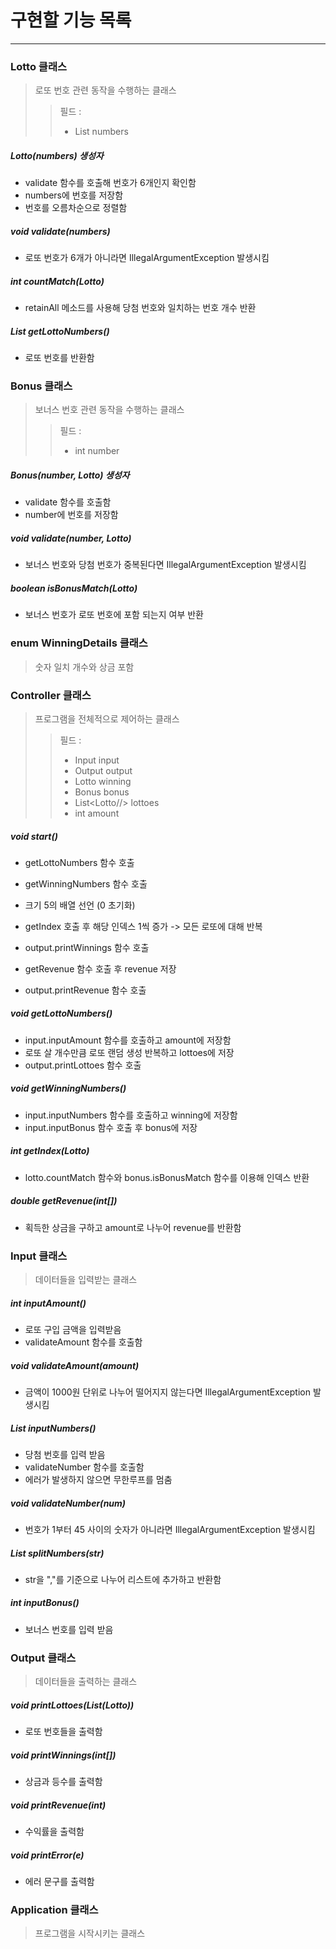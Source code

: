 # 구현할 기능 목록
<hr/>

### Lotto 클래스
> 로또 번호 관련 동작을 수행하는 클래스
> > 필드 :
> > + List numbers

##### Lotto(numbers) 생성자
+ validate 함수를 호출해 번호가 6개인지 확인함
+ numbers에 번호를 저장함
+ 번호를 오름차순으로 정렬함

##### void validate(numbers)  
+ 로또 번호가 6개가 아니라면 IllegalArgumentException 발생시킴

##### int countMatch(Lotto)
+ retainAll 메소드를 사용해 당첨 번호와 일치하는 번호 개수 반환

##### List getLottoNumbers()
+ 로또 번호를 반환함

### Bonus 클래스
> 보너스 번호 관련 동작을 수행하는 클래스
> > 필드 :
> > + int number

##### Bonus(number, Lotto) 생성자
+ validate 함수를 호출함
+ number에 번호를 저장함

##### void validate(number, Lotto)
+ 보너스 번호와 당첨 번호가 중복된다면 IllegalArgumentException 발생시킴

##### boolean isBonusMatch(Lotto)
+ 보너스 번호가 로또 번호에 포함 되는지 여부 반환

### enum WinningDetails 클래스
> 숫자 일치 개수와 상금 포함

### Controller 클래스
> 프로그램을 전체적으로 제어하는 클래스
> > 필드 :
> > + Input input
> > + Output output
> > + Lotto winning
> > + Bonus bonus
> > + List<Lotto//> lottoes
> > + int amount

##### void start()
+ getLottoNumbers 함수 호출
+ getWinningNumbers 함수 호출

+ 크기 5의 배열 선언 (0 초기화)
+ getIndex 호출 후 해당 인덱스 1씩 증가 -> 모든 로또에 대해 반복
+ output.printWinnings 함수 호출
+ getRevenue 함수 호출 후 revenue 저장
+ output.printRevenue 함수 호출

##### void getLottoNumbers()
+ input.inputAmount 함수를 호출하고 amount에 저장함
+ 로또 살 개수만큼 로또 랜덤 생성 반복하고 lottoes에 저장
+ output.printLottoes 함수 호출

##### void getWinningNumbers()
+ input.inputNumbers 함수를 호출하고 winning에 저장함
+ input.inputBonus 함수 호출 후 bonus에 저장

##### int getIndex(Lotto)
+ lotto.countMatch 함수와 bonus.isBonusMatch 함수를 이용해 인덱스 반환

##### double getRevenue(int[])
+ 획득한 상금을 구하고 amount로 나누어 revenue를 반환함

### Input 클래스
> 데이터들을 입력받는 클래스

##### int inputAmount()
+ 로또 구입 금액을 입력받음
+ validateAmount 함수를 호출함

##### void validateAmount(amount)
+ 금액이 1000원 단위로 나누어 떨어지지 않는다면 IllegalArgumentException 발생시킴

##### List inputNumbers()
+ 당첨 번호를 입력 받음
+ validateNumber 함수를 호출함
+ 에러가 발생하지 않으면 무한루프를 멈춤

##### void validateNumber(num)
+ 번호가 1부터 45 사이의 숫자가 아니라면 IllegalArgumentException 발생시킴

##### List splitNumbers(str)
+ str을 ","를 기준으로 나누어 리스트에 추가하고 반환함

##### int inputBonus()
+ 보너스 번호를 입력 받음

### Output 클래스
> 데이터들을 출력하는 클래스

##### void printLottoes(List(Lotto))
+ 로또 번호들을 출력함

##### void printWinnings(int[])
+ 상금과 등수를 출력함

##### void printRevenue(int)
+ 수익률을 출력함

##### void printError(e)
+ 에러 문구를 출력함

### Application 클래스
> 프로그램을 시작시키는 클래스